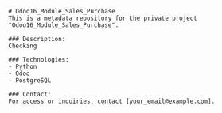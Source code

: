 
    # Odoo16_Module_Sales_Purchase
    This is a metadata repository for the private project "Odoo16_Module_Sales_Purchase".

    ### Description:
    Checking

    ### Technologies:
    - Python
    - Odoo
    - PostgreSQL

    ### Contact:
    For access or inquiries, contact [your_email@example.com].
    